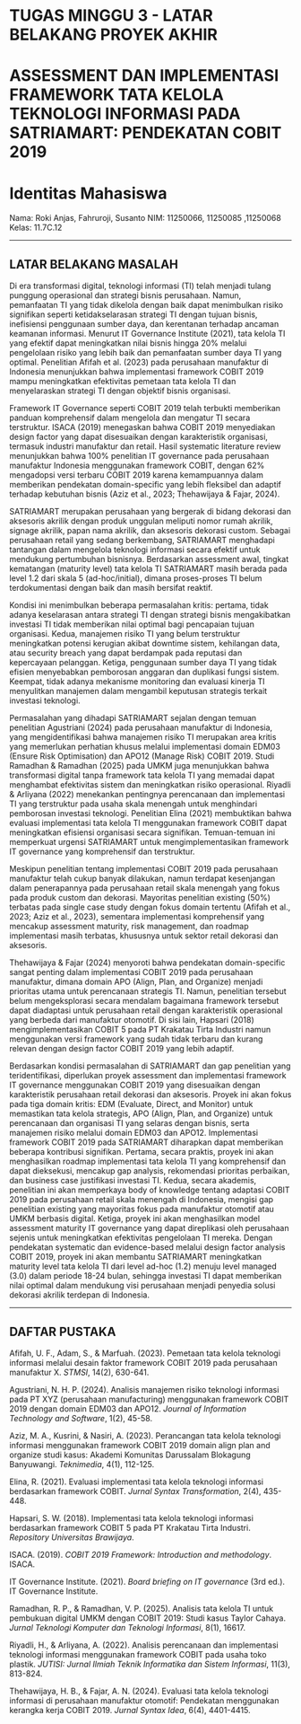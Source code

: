 # TUGAS MINGGU 3 - LATAR BELAKANG PROYEK AKHIR

# ASSESSMENT DAN IMPLEMENTASI FRAMEWORK TATA KELOLA TEKNOLOGI INFORMASI PADA SATRIAMART: PENDEKATAN COBIT 2019

# Identitas Mahasiswa
Nama: Roki Anjas, Fahruroji, Susanto
NIM: 11250066, 11250085 ,11250068
Kelas: 11.7C.12

---

## LATAR BELAKANG MASALAH

Di era transformasi digital, teknologi informasi (TI) telah menjadi tulang punggung operasional dan strategi bisnis perusahaan. Namun, pemanfaatan TI yang tidak dikelola dengan baik dapat menimbulkan risiko signifikan seperti ketidakselarasan strategi TI dengan tujuan bisnis, inefisiensi penggunaan sumber daya, dan kerentanan terhadap ancaman keamanan informasi. Menurut IT Governance Institute (2021), tata kelola TI yang efektif dapat meningkatkan nilai bisnis hingga 20% melalui pengelolaan risiko yang lebih baik dan pemanfaatan sumber daya TI yang optimal. Penelitian Afifah et al. (2023) pada perusahaan manufaktur di Indonesia menunjukkan bahwa implementasi framework COBIT 2019 mampu meningkatkan efektivitas pemetaan tata kelola TI dan menyelaraskan strategi TI dengan objektif bisnis organisasi.

Framework IT Governance seperti COBIT 2019 telah terbukti memberikan panduan komprehensif dalam mengelola dan mengatur TI secara terstruktur. ISACA (2019) menegaskan bahwa COBIT 2019 menyediakan design factor yang dapat disesuaikan dengan karakteristik organisasi, termasuk industri manufaktur dan retail. Hasil systematic literature review menunjukkan bahwa 100% penelitian IT governance pada perusahaan manufaktur Indonesia menggunakan framework COBIT, dengan 62% mengadopsi versi terbaru COBIT 2019 karena kemampuannya dalam memberikan pendekatan domain-specific yang lebih fleksibel dan adaptif terhadap kebutuhan bisnis (Aziz et al., 2023; Thehawijaya & Fajar, 2024).

SATRIAMART merupakan perusahaan yang bergerak di bidang dekorasi dan aksesoris akrilik dengan produk unggulan meliputi nomor rumah akrilik, signage akrilik, papan nama akrilik, dan aksesoris dekorasi custom. Sebagai perusahaan retail yang sedang berkembang, SATRIAMART menghadapi tantangan dalam mengelola teknologi informasi secara efektif untuk mendukung pertumbuhan bisnisnya. Berdasarkan assessment awal, tingkat kematangan (maturity level) tata kelola TI SATRIAMART masih berada pada level 1.2 dari skala 5 (ad-hoc/initial), dimana proses-proses TI belum terdokumentasi dengan baik dan masih bersifat reaktif.

Kondisi ini menimbulkan beberapa permasalahan kritis: pertama, tidak adanya keselarasan antara strategi TI dengan strategi bisnis mengakibatkan investasi TI tidak memberikan nilai optimal bagi pencapaian tujuan organisasi. Kedua, manajemen risiko TI yang belum terstruktur meningkatkan potensi kerugian akibat downtime sistem, kehilangan data, atau security breach yang dapat berdampak pada reputasi dan kepercayaan pelanggan. Ketiga, penggunaan sumber daya TI yang tidak efisien menyebabkan pemborosan anggaran dan duplikasi fungsi sistem. Keempat, tidak adanya mekanisme monitoring dan evaluasi kinerja TI menyulitkan manajemen dalam mengambil keputusan strategis terkait investasi teknologi.

Permasalahan yang dihadapi SATRIAMART sejalan dengan temuan penelitian Agustriani (2024) pada perusahaan manufaktur di Indonesia, yang mengidentifikasi bahwa manajemen risiko TI merupakan area kritis yang memerlukan perhatian khusus melalui implementasi domain EDM03 (Ensure Risk Optimisation) dan APO12 (Manage Risk) COBIT 2019. Studi Ramadhan & Ramadhan (2025) pada UMKM juga menunjukkan bahwa transformasi digital tanpa framework tata kelola TI yang memadai dapat menghambat efektivitas sistem dan meningkatkan risiko operasional. Riyadli & Arliyana (2022) menekankan pentingnya perencanaan dan implementasi TI yang terstruktur pada usaha skala menengah untuk menghindari pemborosan investasi teknologi. Penelitian Elina (2021) membuktikan bahwa evaluasi implementasi tata kelola TI menggunakan framework COBIT dapat meningkatkan efisiensi organisasi secara signifikan. Temuan-temuan ini memperkuat urgensi SATRIAMART untuk mengimplementasikan framework IT governance yang komprehensif dan terstruktur.

Meskipun penelitian tentang implementasi COBIT 2019 pada perusahaan manufaktur telah cukup banyak dilakukan, namun terdapat kesenjangan dalam penerapannya pada perusahaan retail skala menengah yang fokus pada produk custom dan dekorasi. Mayoritas penelitian existing (50%) terbatas pada single case study dengan fokus domain tertentu (Afifah et al., 2023; Aziz et al., 2023), sementara implementasi komprehensif yang mencakup assessment maturity, risk management, dan roadmap implementasi masih terbatas, khususnya untuk sektor retail dekorasi dan aksesoris.

Thehawijaya & Fajar (2024) menyoroti bahwa pendekatan domain-specific sangat penting dalam implementasi COBIT 2019 pada perusahaan manufaktur, dimana domain APO (Align, Plan, and Organize) menjadi prioritas utama untuk perencanaan strategis TI. Namun, penelitian tersebut belum mengeksplorasi secara mendalam bagaimana framework tersebut dapat diadaptasi untuk perusahaan retail dengan karakteristik operasional yang berbeda dari manufaktur otomotif. Di sisi lain, Hapsari (2018) mengimplementasikan COBIT 5 pada PT Krakatau Tirta Industri namun menggunakan versi framework yang sudah tidak terbaru dan kurang relevan dengan design factor COBIT 2019 yang lebih adaptif.

Berdasarkan kondisi permasalahan di SATRIAMART dan gap penelitian yang teridentifikasi, diperlukan proyek assessment dan implementasi framework IT governance menggunakan COBIT 2019 yang disesuaikan dengan karakteristik perusahaan retail dekorasi dan aksesoris. Proyek ini akan fokus pada tiga domain kritis: EDM (Evaluate, Direct, and Monitor) untuk memastikan tata kelola strategis, APO (Align, Plan, and Organize) untuk perencanaan dan organisasi TI yang selaras dengan bisnis, serta manajemen risiko melalui domain EDM03 dan APO12. Implementasi framework COBIT 2019 pada SATRIAMART diharapkan dapat memberikan beberapa kontribusi signifikan. Pertama, secara praktis, proyek ini akan menghasilkan roadmap implementasi tata kelola TI yang komprehensif dan dapat dieksekusi, mencakup gap analysis, rekomendasi prioritas perbaikan, dan business case justifikasi investasi TI. Kedua, secara akademis, penelitian ini akan memperkaya body of knowledge tentang adaptasi COBIT 2019 pada perusahaan retail skala menengah di Indonesia, mengisi gap penelitian existing yang mayoritas fokus pada manufaktur otomotif atau UMKM berbasis digital. Ketiga, proyek ini akan menghasilkan model assessment maturity IT governance yang dapat direplikasi oleh perusahaan sejenis untuk meningkatkan efektivitas pengelolaan TI mereka. Dengan pendekatan systematic dan evidence-based melalui design factor analysis COBIT 2019, proyek ini akan membantu SATRIAMART meningkatkan maturity level tata kelola TI dari level ad-hoc (1.2) menuju level managed (3.0) dalam periode 18-24 bulan, sehingga investasi TI dapat memberikan nilai optimal dalam mendukung visi perusahaan menjadi penyedia solusi dekorasi akrilik terdepan di Indonesia.

---

## DAFTAR PUSTAKA

Afifah, U. F., Adam, S., & Marfuah. (2023). Pemetaan tata kelola teknologi informasi melalui desain faktor framework COBIT 2019 pada perusahaan manufaktur X. *STMSI*, 14(2), 630-641.

Agustriani, N. H. P. (2024). Analisis manajemen risiko teknologi informasi pada PT XYZ (perusahaan manufacturing) menggunakan framework COBIT 2019 dengan domain EDM03 dan APO12. *Journal of Information Technology and Software*, 1(2), 45-58.

Aziz, M. A., Kusrini, & Nasiri, A. (2023). Perancangan tata kelola teknologi informasi menggunakan framework COBIT 2019 domain align plan and organize studi kasus: Akademi Komunitas Darussalam Blokagung Banyuwangi. *Teknimedia*, 4(1), 112-125.

Elina, R. (2021). Evaluasi implementasi tata kelola teknologi informasi berdasarkan framework COBIT. *Jurnal Syntax Transformation*, 2(4), 435-448.

Hapsari, S. W. (2018). Implementasi tata kelola teknologi informasi berdasarkan framework COBIT 5 pada PT Krakatau Tirta Industri. *Repository Universitas Brawijaya*.

ISACA. (2019). *COBIT 2019 Framework: Introduction and methodology*. ISACA.

IT Governance Institute. (2021). *Board briefing on IT governance* (3rd ed.). IT Governance Institute.

Ramadhan, R. P., & Ramadhan, V. P. (2025). Analisis tata kelola TI untuk pembukuan digital UMKM dengan COBIT 2019: Studi kasus Taylor Cahaya. *Jurnal Teknologi Komputer dan Teknologi Informasi*, 8(1), 16617.

Riyadli, H., & Arliyana, A. (2022). Analisis perencanaan dan implementasi teknologi informasi menggunakan framework COBIT pada usaha toko plastik. *JUTISI: Jurnal Ilmiah Teknik Informatika dan Sistem Informasi*, 11(3), 813-824.

Thehawijaya, H. B., & Fajar, A. N. (2024). Evaluasi tata kelola teknologi informasi di perusahaan manufaktur otomotif: Pendekatan menggunakan kerangka kerja COBIT 2019. *Jurnal Syntax Idea*, 6(4), 4401-4415.

